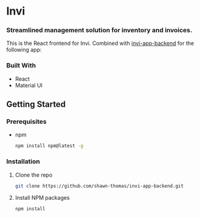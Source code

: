
# Invi
### Streamlined management solution for inventory and invoices.

This is the React frontend for Invi. Combined with <a href="https://github.com/shawn-thomas/invi-app-backend">invi-app-backend</a> for the following app:

### Built With
* React
* Material UI 

<!-- GETTING STARTED -->
## Getting Started

### Prerequisites

* npm
  ```sh
  npm install npm@latest -g
  ```

### Installation

1. Clone the repo
   ```sh
   git clone https://github.com/shawn-thomas/invi-app-backend.git
   ```
2. Install NPM packages
   ```sh
   npm install
   ```
